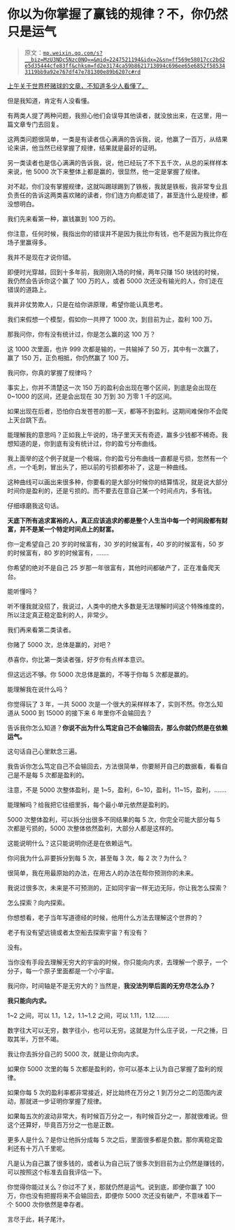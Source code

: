# 你以为你掌握了赢钱的规律？不，你仍然只是运气

> 原文：[`mp.weixin.qq.com/s?__biz=MzU3NDc5Nzc0NQ==&mid=2247521194&idx=2&sn=ff569e58017cc2bd2e5d35444cfe83ff&chksm=fd2e3174ca59b8621713094c696ee65e6852f585343119bb9a92e767df47e781300e89b6207c#rd`](http://mp.weixin.qq.com/s?__biz=MzU3NDc5Nzc0NQ==&mid=2247521194&idx=2&sn=ff569e58017cc2bd2e5d35444cfe83ff&chksm=fd2e3174ca59b8621713094c696ee65e6852f585343119bb9a92e767df47e781300e89b6207c#rd)

[上午关于世界杯赌球的文章，不知道多少人看懂了。](http://mp.weixin.qq.com/s?__biz=MzU0MjYwNDU2Mw==&mid=2247508695&idx=1&sn=fdc11acb54ddd4bad1012de8fc1b47c7&chksm=fb1aceabcc6d47bd659a60f61413f1eb110df87af5983608c01c8bfe167d5943f5279dbb7a8d&scene=21#wechat_redirect) 

但是我知道，肯定有人没看懂。 

有两类人提了两种问题，我担心他们会误导其他读者，就没放出来，在这里，用一篇文章专门去回复。 

这两类问题很简单，一类是有读者信心满满的告诉我，说，他赢了一百万，从结果论来讲，他当然已经掌握了规律，结果就是最好的证明。 

另一类读者也是信心满满的告诉我，说，他已经玩了不下五千次，从总的采样样本来说，他 5000 次下来整体上都是赢的，很显然，他一定是掌握了规律。

对不起，你们没有掌握规律，这就叫踢球踢到了铁板，我就是铁板，我非常专业且负责任的告诉这两类喜欢赌的读者，你们连方向都走错了，甚至连什么是规律，都没想明白。 

我们先来看第一种，赢钱赢到 100 万的。 

你注意，任何时候，我指出你的错误并不是因为我比你有钱，也不是因为我比你在场子里赢得多。

我并不是现在才说你错。

即便时光穿越，回到十多年前，我刚刚入场的时候，两年只赚 150 块钱的时候，我仍然会告诉你这个赢了 100 万的人，或者 5000 次还没有输光的人，你们走在错误的道路上。

我并非仗势欺人，只是在给你讲原理，希望你能认真思考。 

我们来假想一个模型，假如你一共押了 1000 次，到目前为止，盈利 100 万。 

那我问你，你有没有统计过，你是怎么赢的这 100 万？ 

这 1000 次里面，也许 999 次都是输的，一共输掉了 50 万，其中有一次赢了，赢了 150 万，正负相抵，你仍然赢了 100 万。 

我问你，你真的掌握了规律吗？

事实上，你并不清楚这一次 150 万的盈利会出现在哪个区间，到底是会出现在 0~1000 的区间，还是会出现在 30 万到 30 万零 1 千的区间。 

如果出现在后者，恐怕你白发苍苍的那一天，都等不到盈利。这期间难保你不会爬上天台跳下去。

能理解我的意思吗？正如我上午说的，场子里天天有奇迹，赢多少钱都不稀奇。我想知道的是，你到底有没有统计过，你的盈亏分布曲线。

我上面举的这个例子就是一个极端，你的盈亏分布曲线一直都是亏损，忽然有一个点，一个毛刺，冒出头了，把以前的亏损都弥补了，这是一种曲线。 

这种曲线可以画出来很多种，你要看的是大部分时候你的结算情况，就是说大部分时间你是盈利的，还是亏损的。而不要去在意自己某一个时间点内，多有钱。 

仔细琢磨我这句话。 

**天底下所有追求富裕的人，真正应该追求的都是整个人生当中每一个时间段都有财富，并不是某一个特定时间点上的财富。** 

你一定希望自己 20 岁的时候富有，30 岁的时候富有，40 岁的时候富有，50 岁的时候富有，80 岁的时候富有，....... 

你希望的绝对不是自己 25 岁那一年很富有，其他时间都破产了，正在准备爬天台。

能听懂吗？ 

听不懂我就没招了，我说过，人类中的绝大多数是无法理解时间这个特殊维度的，所以注定真正稳定盈利的人，非常少。

我们再来看第二类读者。 

你赌了 5000 次，总体是赢的，对吧？ 

恭喜你，你比第一类读者强，好歹你有点样本意识。 

但这远远不够。你 5000 次总体是赢的，不等于你每 5 次都是赢的。 

能理解我在说什么吗？ 

你觉得玩了 3 年，一共 5000 次是一个很大的采样样本了，实则不然。你怎么知道从 5000 到 15000 的接下来 6 年里你不会输回去？

告诉我你怎么知道？**你说不出为什么笃定自己不会输回去，那么你就仍然是在依赖运气。** 

这句话自己心里默念三遍。 

我告诉你怎么笃定自己不会输回去，方法很简单，你要掰开自己的数据看，看看自己是不是每 5 次都是盈利的。 

注意，不是 5000 次整体盈利，是 1~5，盈利，6~10，盈利，11~15，盈利，....... 

能理解吗？给我把它往细里拆，每个最小单元依然是盈利的。 

5000 次整体盈利，可以拆分出很多不同结果的每 5 次，你完全可能大部分每 5 次都是亏损的，5000 次整体依然盈利，大部分人都是这样的。

这能说明什么？这只能说明你还是在依赖运气。

你问我为什么非要拆分到每 5 次，甚至每 3 次，每 2 次？为什么？

很简单，我在用最原始的办法，在用古人的办法在帮你预测你的未来。 

我说过很多次，未来是不可预测的，正如同宇宙一样无边无际，你让我怎么探索？ 

怎么探索？向内探索。 

你想想看，老子当年写道德经的时候，他用什么方法去理解这个世界的？

老子有没有望远镜或者太空船去探索宇宙？有没有？ 

没有。

当你没有手段去理解无穷大的宇宙的时候，你只能向内求，去理解一个原子，一个分子，每一个原子里面都是一个小宇宙。 

我问你，时间轴是不是无穷大的？当然是，**我没法列举后面的无穷尽怎么办？**

**我只能向内求。**  

1~2 之间，可以 1.1，1.2，1.1~1.2 之间，可以 1.11，1.12........

数字往大可以无穷，数字往小，也可以无穷。这就是为什么庄子说，一尺之捶，日取其半，万世不竭。

我让你去拆分自己的 5000 次，就是让你向内求。

如果你 5000 次里的每 5 次都是盈利的，你可以基本上认为自己掌握了盈利的规律。

如果你每 5 次的盈利率都非常接近，好比始终在万分之 1 到万分之二的范围内波动，那就进一步证明你掌握了规律。

如果每五次的波动非常大，有时候百万分之一，有时候百分之一，那就很难说。但这个还算好，毕竟百万分之一也是正数。 

更多人是什么？是你让他拆分成每 5 次之后，里面很多都是负数。那你离稳定盈利还有十万八千里呢。 

凡是认为自己赢了很多钱的，或者认为自己玩了很多次到目前为止仍然是赚钱的，可以按照这个标准去自我评估一下。 

你觉得你能过关么？你过不了关，那就仍然是运气。说到底，即便你赢了 100 万，你也没有把握将来不会输回去，即便你 5000 次还没有破产，不意味着下一个 5000 次你依然是幸存者。 

言尽于此，耗子尾汁。
